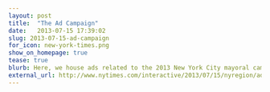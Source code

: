 ```yaml
---
layout: post
title:  "The Ad Campaign"
date:   2013-07-15 17:39:02
slug: 2013-07-15-ad-campaign
for_icon: new-york-times.png
show_on_homepage: true
tease: true
blurb: Here, we house ads related to the 2013 New York City mayoral campaign, including fact-checks and anaylsis by Times reporters.
external_url: http://www.nytimes.com/interactive/2013/07/15/nyregion/ad-campaign.html
---
```


